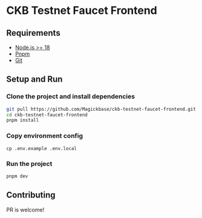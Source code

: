# CKB Testnet Faucet Frontend
## Requirements
- [Node.js >= 18](https://nodejs.org/en/download)
- [Pnpm](https://pnpm.io/installation)
- [Git](https://git-scm.com/downloads)

## Setup and Run
### Clone the project and install dependencies
```bash
git pull https://github.com/Magickbase/ckb-testnet-faucet-frontend.git
cd ckb-testnet-faucet-frontend
pnpm install
```
### Copy environment config
```
cp .env.example .env.local
```
### Run the project
```bash
pnpm dev
```
## Contributing
PR is welcome!
